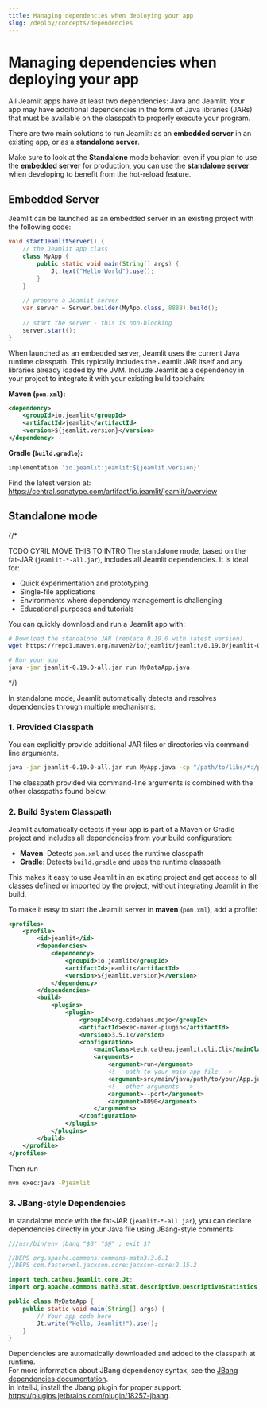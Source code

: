 ```yaml
---
title: Managing dependencies when deploying your app
slug: /deploy/concepts/dependencies
---
```


# Managing dependencies when deploying your app

All Jeamlit apps have at least two dependencies: Java and Jeamlit. 
Your app may have additional dependencies in the form of Java libraries (JARs) that must be available on the classpath 
to properly execute your program.

There are two main solutions to run Jeamlit: as an **embedded server** in an existing app, or as a **standalone server**. 

Make sure to look at the **Standalone** mode behavior: even if you plan to use the **embedded server** for production,
you can use the **standalone server** when developing to benefit from the hot-reload feature.

## Embedded Server
Jeamlit can be launched as an embedded server in an existing project with the following code:

```java
void startJeamlitServer() {
    // the Jeamlit app class
    class MyApp {
        public static void main(String[] args) {
            Jt.text("Hello World").use();
        }
    }
    
    // prepare a Jeamlit server
    var server = Server.builder(MyApp.class, 8888).build();
    
    // start the server - this is non-blocking
    server.start();
}
```

When launched as an embedded server, Jeamlit uses the current Java runtime classpath.
This typically includes the Jeamlit JAR itself and any libraries already loaded by the JVM.
Include Jeamlit as a dependency in your project to integrate it with your existing build toolchain:

**Maven (`pom.xml`):**
```xml
<dependency>
    <groupId>io.jeamlit</groupId>
    <artifactId>jeamlit</artifactId>
    <version>${jeamlit.version}</version>
</dependency>
```

**Gradle (`build.gradle`):**
```gradle
implementation 'io.jeamlit:jeamlit:${jeamlit.version}'
```

Find the latest version at: https://central.sonatype.com/artifact/io.jeamlit/jeamlit/overview

## Standalone mode

{/* 

TODO CYRIL MOVE THIS TO INTRO
The standalone mode, based on the fat-JAR (`jeamlit-*-all.jar`), includes all Jeamlit dependencies. It is ideal for:
- Quick experimentation and prototyping
- Single-file applications
- Environments where dependency management is challenging
- Educational purposes and tutorials

You can quickly download and run a Jeamlit app with: 

```bash
# Download the standalone JAR (replace 0.19.0 with latest version)
wget https://repo1.maven.org/maven2/io/jeamlit/jeamlit/0.19.0/jeamlit-0.19.0-all.jar

# Run your app
java -jar jeamlit-0.19.0-all.jar run MyDataApp.java
```

*/}

In standalone mode, Jeamlit automatically detects and resolves dependencies through multiple mechanisms:

### 1. Provided Classpath
You can explicitly provide additional JAR files or directories via command-line arguments. 

```bash
java -jar jeamlit-0.19.0-all.jar run MyApp.java -cp "/path/to/libs/*:/path/to/classes"
```

The classpath provided via command-line arguments is combined with the other classpaths found below.

### 2. Build System Classpath
Jeamlit automatically detects if your app is part of a Maven or Gradle project and includes all dependencies from your build configuration:

- **Maven**: Detects `pom.xml` and uses the runtime classpath
- **Gradle**: Detects `build.gradle` and uses the runtime classpath

This makes it easy to use Jeamlit in an existing project and get access to all classes defined or imported by the project, 
without integrating Jeamlit in the build.

To make it easy to start the Jeamlit server in **maven** (`pom.xml`), add a profile:
```xml
<profiles>
    <profile>
        <id>jeamlit</id>
        <dependencies>
            <dependency>
                <groupId>io.jeamlit</groupId>
                <artifactId>jeamlit</artifactId>
                <version>${jeamlit.version}</version>
            </dependency>
        </dependencies>
        <build>
            <plugins>
                <plugin>
                    <groupId>org.codehaus.mojo</groupId>
                    <artifactId>exec-maven-plugin</artifactId>
                    <version>3.5.1</version>
                    <configuration>
                        <mainClass>tech.catheu.jeamlit.cli.Cli</mainClass>
                        <arguments>
                            <argument>run</argument>
                            <!-- path to your main app file -->
                            <argument>src/main/java/path/to/your/App.java</argument>
                            <!-- other arguments -->
                            <argument>--port</argument>
                            <argument>8090</argument>
                        </arguments>
                    </configuration>
                </plugin>
            </plugins>
        </build>
    </profile>
</profiles>
```

Then run
```bash
mvn exec:java -Pjeamlit
```


### 3. JBang-style Dependencies
In standalone mode with the fat-JAR (`jeamlit-*-all.jar`), 
you can declare dependencies directly in your Java file using JBang-style comments:

```java
///usr/bin/env jbang "$0" "$@" ; exit $?

//DEPS org.apache.commons:commons-math3:3.6.1
//DEPS com.fasterxml.jackson.core:jackson-core:2.15.2

import tech.catheu.jeamlit.core.Jt;
import org.apache.commons.math3.stat.descriptive.DescriptiveStatistics;

public class MyDataApp {
    public static void main(String[] args) {
        // Your app code here
        Jt.write("Hello, Jeamlit!").use();
    }
}
```

Dependencies are automatically downloaded and added to the classpath at runtime.   
For more information about JBang dependency syntax, see the [JBang dependencies documentation](https://www.jbang.dev/documentation/jbang/latest/dependencies.html).  
In IntelliJ, install the Jbang plugin for proper support: https://plugins.jetbrains.com/plugin/18257-jbang.
